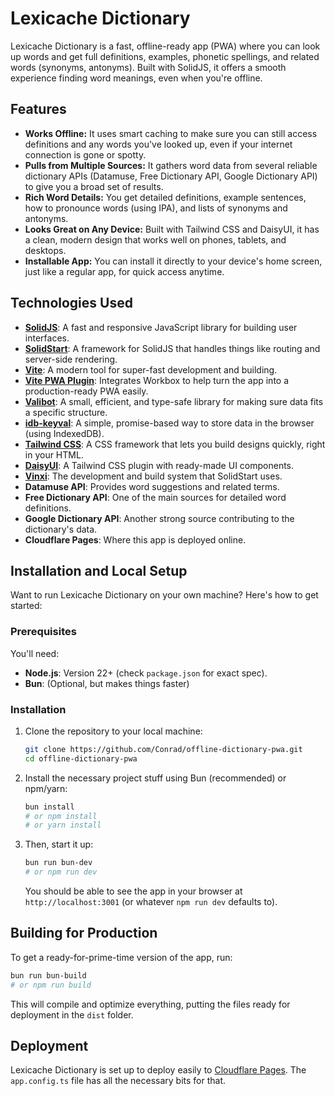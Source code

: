 # Lexicache Dictionary

Lexicache Dictionary is a fast, offline-ready app (PWA) where you can look up words and get full definitions, examples, phonetic spellings, and related words (synonyms, antonyms). Built with SolidJS, it offers a smooth experience finding word meanings, even when you're offline.

## Features

*   **Works Offline:** It uses smart caching to make sure you can still access definitions and any words you've looked up, even if your internet connection is gone or spotty.
*   **Pulls from Multiple Sources:** It gathers word data from several reliable dictionary APIs (Datamuse, Free Dictionary API, Google Dictionary API) to give you a broad set of results.
*   **Rich Word Details:** You get detailed definitions, example sentences, how to pronounce words (using IPA), and lists of synonyms and antonyms.
*   **Looks Great on Any Device:** Built with Tailwind CSS and DaisyUI, it has a clean, modern design that works well on phones, tablets, and desktops.
*   **Installable App:** You can install it directly to your device's home screen, just like a regular app, for quick access anytime.

## Technologies Used

*   **[SolidJS](https://www.solidjs.com/)**: A fast and responsive JavaScript library for building user interfaces.
*   **[SolidStart](https://start.solidjs.com/)**: A framework for SolidJS that handles things like routing and server-side rendering.
*   **[Vite](https://vitejs.dev/)**: A modern tool for super-fast development and building.
*   **[Vite PWA Plugin](https://vite-plugin-pwa.netlify.app/)**: Integrates Workbox to help turn the app into a production-ready PWA easily.
*   **[Valibot](https://valibot.dev/)**: A small, efficient, and type-safe library for making sure data fits a specific structure.
*   **[idb-keyval](https://github.com/jakearchibald/idb-keyval)**: A simple, promise-based way to store data in the browser (using IndexedDB).
*   **[Tailwind CSS](https://tailwindcss.com/)**: A CSS framework that lets you build designs quickly, right in your HTML.
*   **[DaisyUI](https://daisyui.com/)**: A Tailwind CSS plugin with ready-made UI components.
*   **[Vinxi](https://vinxi.dev/)**: The development and build system that SolidStart uses.
*   **Datamuse API**: Provides word suggestions and related terms.
*   **Free Dictionary API**: One of the main sources for detailed word definitions.
*   **Google Dictionary API**: Another strong source contributing to the dictionary's data.
*   **Cloudflare Pages**: Where this app is deployed online.

## Installation and Local Setup

Want to run Lexicache Dictionary on your own machine? Here's how to get started:

### Prerequisites

You'll need:

*   **Node.js**: Version 22+ (check `package.json` for exact spec).
*   **Bun**: (Optional, but makes things faster)

### Installation

1.  Clone the repository to your local machine:

    ```bash
    git clone https://github.com/Conrad/offline-dictionary-pwa.git
    cd offline-dictionary-pwa
    ```

2.  Install the necessary project stuff using Bun (recommended) or npm/yarn:

    ```bash
    bun install
    # or npm install
    # or yarn install
    ```

3.  Then, start it up:

    ```bash
    bun run bun-dev
    # or npm run dev
    ```

    You should be able to see the app in your browser at `http://localhost:3001` (or whatever `npm run dev` defaults to).

## Building for Production

To get a ready-for-prime-time version of the app, run:

```bash
bun run bun-build
# or npm run build
```

This will compile and optimize everything, putting the files ready for deployment in the `dist` folder.

## Deployment

Lexicache Dictionary is set up to deploy easily to [Cloudflare Pages](https://pages.cloudflare.com/). The `app.config.ts` file has all the necessary bits for that.
